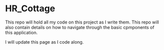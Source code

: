 # HR_Cottage
This repo will hold all my code on this project as I write them. This repo will also contain details on how to navigate through the basic cpmponents of this application.

I will update this page as I code along.
